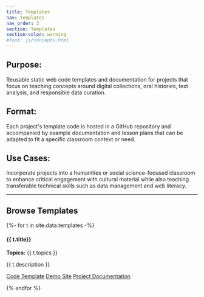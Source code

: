 ```yaml
---
title: Templates
nav: Templates
nav_order: 3
section: Templates
section-color: warning
#foot: js/concepts.html
---
```


<div class="container content-narrow pb-2" markdown="1">

## Purpose:

Reusable static web code templates and documentation for projects that focus on teaching concepts around digital collections, oral histories, text analysis, and responsible data curation.

## Format:

Each project's template code is hosted in a GitHub repository and accompanied by example documentation and lesson plans that can be adapted to fit a specific classroom context or need.

## Use Cases:

Incorporate projects into a humanities or social science-focused classroom to enhance critical engagement with cultural material while also teaching transferable technical skills such as data management and web literacy.

</div>

<hr>

## Browse Templates

<div class="row pt-2">
{%- for t in site.data.templates -%}
<div class="col-md-4">
    <div class="card my-2">
    <div class="card-body">
        <h4 class="card-title">{{ t.title}}</h4>
        <p class="card-text"><strong>Topics:</strong> {{ t.topics }}</p>
        <p class="card-text">{{ t.description }}</p>
        <p class="card-text text-center">
        <a class="btn btn-outline-success btn-lg my-2 btn-custom" href="{{ t.repo-link }}">Code Template</a>
        <a class="btn btn-outline-warning btn-lg my-2 btn-custom" href="{{ t.demo-link }}">Demo Site</a>
        <a class="btn btn-outline-info btn-lg my-2" href="{{ t.docs-link }}">Project Documentation</a>
        </p>
    </div>
    </div>
</div>
{% endfor %}
</div>

<!--<div id="documentList">
    <div class="input-group mb-3">
        <input type="text" id="listSearch" class="form-control search" aria-label="Text input to filter list" placeholder="Filter...">
        <button class="btn btn-outline-secondary dropdown-toggle" type="button" data-bs-toggle="collapse" data-bs-target="#collapseListOptions" aria-expanded="false" aria-controls="collapseListOptions">options</button>
        <div class="collapse w-100" id="collapseListOptions">
            <div class="card card-body">
                <p>Sort by:</p>
                <p>
                    <input type="radio" class="btn-check" name="sort_list" id="list_shuffle" autocomplete="off" checked>
                    <label class="btn btn-outline-info m-1" for="list_shuffle">Random</label>
                    <input type="radio" class="btn-check sort" name="sort_list" id="list_title" autocomplete="off" data-sort="listTitle">
                    <label class="btn btn-outline-info m-1" for="list_title">Title</label>
                </p>
            </div>
        </div>
    </div>
    <div class="mt-5 list row row-cols-1 row-cols-md-2"></div>
</div>-->
